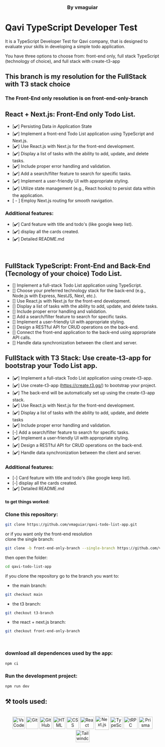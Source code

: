 <h3 style="display: block" align = "center"> By vmaguiar </ h3>

# Qavi TypeScript Developer Test

It is a TypeScript Developer Test for Qavi company, that is designed to evaluate your skills in developing a simple todo application. <br>

You have three options to choose from: front-end only, full stack TypeScript (technology of choice), and full stack with create-t3-app

## This branch is my resolution for the FullStack with T3 stack choice

<!-- Colocar prints ou GIFs
<p align='center'>
  <img width='600' src='src/assets/to_readme/app-gif.gif'
</p><br> -->

### The Front-End only resolution is on front-end-only-branch

## React + Next.js: Front-End only Todo List.

- [✔️] Persisting Data in Application State
- [✔️] Implement a front-end Todo List application using TypeScript and Next.js.
- [✔️] Use React.js with Next.js for the front-end development.
- [✔️] Display a list of tasks with the ability to add, update, and delete tasks.
- [✔️] Include proper error handling and validation.
- [✔️] Add a search/filter feature to search for specific tasks.
- [✔️] Implement a user-friendly UI with appropriate styling.
- [✔️] Utilize state management (e.g., React hooks) to persist data within the application.
- [ - ] Employ Next.js routing for smooth navigation. <br>

### Additional features:

* [✔️] Card feature with title and todo's (like google keep list).
* [✔️] display all the cards created.
* [✔️] Detailed README.md

<br>

## FullStack TypeScript: Front-End and Back-End (Tecnology of your choice) Todo List.

- [] Implement a full-stack Todo List application using TypeScript.
- [] Choose your preferred technology stack for the back-end (e.g., Node.js with Express, NestJS, Next, etc.).
- [] Use React.js with Next.js for the front-end development.
- [] Display a list of tasks with the ability to add, update, and delete tasks.
- [] Include proper error handling and validation.
- [] Add a search/filter feature to search for specific tasks.
- [] Implement a user-friendly UI with appropriate styling.
- [] Design a RESTful API for CRUD operations on the back-end.
- [] Connect the front-end application to the back-end using appropriate API calls.
- [] Handle data synchronization between the client and server. <br>


## FullStack with T3 Stack: Use create-t3-app for bootstrap your Todo List app.

- [✔️] Implement a full-stack Todo List application using create-t3-app.
- [✔️] Use create-t3-app (https://create.t3.gg/) to bootstrap your project.
- [✔️] The back-end will be automatically set up using the create-t3-app stack.
- [✔️] Use React.js with Next.js for the front-end development.
- [✔️] Display a list of tasks with the ability to add, update, and delete tasks
- [✔️] Include proper error handling and validation.
- [-] Add a search/filter feature to search for specific tasks.
- [✔️] Implement a user-friendly UI with appropriate styling.
- [✔️] Design a RESTful API for CRUD operations on the back-end.
- [✔️] Handle data synchronization between the client and server.

### Additional features:

* [-] Card feature with title and todo's (like google keep list).
* [-] display all the cards created.
* [✔️] Detailed README.md


#### to get things worked:

### Clone this repository:

```bash 
git clone https://github.com/vmaguiar/qavi-todo-list-app.git
```
or if you want only the front-end resolution <br>
clone the single branch:

```bash 
git clone -b front-end-only-branch --single-branch https://github.com/vmaguiar/qavi-todo-list-app.git
```
then open the folder:
```bash 
cd qavi-todo-list-app
```

if you clone the repository go to the branch you want to: <br>
- the main branch:
```bash 
git checkout main
```
- the t3 branch:
```bash 
git checkout t3-branch
```
- the react + next.js branch:
```bash 
git checkout front-end-only-branch
```
<br>

### download all dependences used by the app:

```bash 
npm ci
```

### Run the development project:

```bash 
npm run dev
```

## ⚒️  tools used:

</div>


 <div style="display: inline_block" align = "center"><br>

  <img align="center" alt="VsCode " height="40" width="40" src="https://cdn.icon-icons.com/icons2/2107/PNG/512/file_type_vscode_icon_130084.png" />
  <img align="center" alt="Git" height="40" width="40" src="https://git-scm.com/images/logos/downloads/Git-Icon-1788C.png" />
  <img align="center" alt="GitHub" height="40" width="40" src="https://cdn-icons-png.flaticon.com/512/25/25231.png" />
  <img align="center" alt="HTML" height="40" width="40" src="https://cdn.jsdelivr.net/gh/devicons/devicon/icons/html5/html5-original.svg" />
  <img align="center" alt="CSS" height="40" width="40" src="https://cdn.jsdelivr.net/gh/devicons/devicon/icons/css3/css3-original.svg"/>
  <img align="center" alt="React " height="40" width="45" src="https://upload.wikimedia.org/wikipedia/commons/thumb/a/a7/React-icon.svg/2300px-React-icon.svg.png" />
  <img align="center" alt="Next.js" height="45" width="45" src="https://cdn.worldvectorlogo.com/logos/nextjs-13.svg" />
  <img align="center" alt="TypeScript" height="40" width="40" src="https://cdn.worldvectorlogo.com/logos/typescript.svg" />
  <img align="center" alt="tRPC " height="40" width="45" src="https://trpc.io/img/logo.svg" />
  <img align="center" alt="Prisma " height="40" width="45" src="https://cdn.worldvectorlogo.com/logos/prisma-2.svg" />
  <img align="center" alt="Tailwindcss " height="40" width="45" src="https://cdn.worldvectorlogo.com/logos/tailwind-css-1.svg" />
            
</div>
